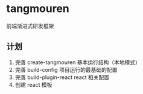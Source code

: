 # tangmouren

前端渐进式研发框架

## 计划

1. 完善 create-tangmouren 基本运行结构（本地模式）
2. 完善 build-config 项目运行的最基础的配置
3. 完善 build-plugin-react react 相关配置
4. 创建 react 模板
